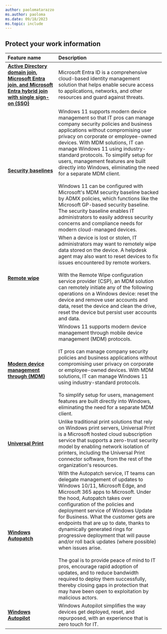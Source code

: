 ```yaml
---
author: paolomatarazzo
ms.author: paoloma
ms.date: 09/18/2023
ms.topic: include
---
```


## Protect your work information

| Feature name | Description |
|:---|:---|
| **[Active Directory domain join, Microsoft Entra join, and Microsoft Entra hybrid join with single sign-on (SSO)](/azure/active-directory/devices/concept-directory-join)** | Microsoft Entra ID is a comprehensive cloud-based identity management solution that helps enable secure access to applications, networks, and other resources and guard against threats. |
| **[Security baselines](/windows/security/operating-system-security/device-management/windows-security-configuration-framework/windows-security-baselines)** | Windows 11 supports modern device management so that IT pros can manage company security policies and business applications without compromising user privacy on corporate or employee-owned devices. With MDM solutions, IT can manage Windows 11 using industry-standard protocols. To simplify setup for users, management features are built directly into Windows, eliminating the need for a separate MDM client. <br><br>Windows 11 can be configured with Microsoft's MDM security baseline backed by ADMX policies, which functions like the Microsoft GP-based security baseline. The security baseline enables IT administrators to easily address security concerns and compliance needs for modern cloud-managed devices. |
| **[Remote wipe](/windows/client-management/mdm/remotewipe-csp)** | When a device is lost or stolen, IT administrators may want to remotely wipe data stored on the device. A helpdesk agent may also want to reset devices to fix issues encountered by remote workers. <br><br>With the Remote Wipe configuration service provider (CSP), an MDM solution can remotely initiate any of the following operations on a Windows device: reset the device and remove user accounts and data, reset the device and clean the drive, reset the device but persist user accounts and data. |
| **[Modern device management through (MDM)](/windows/client-management/mdm-overview)** | Windows 11 supports modern device management through mobile device management (MDM) protocols.<br><br>IT pros can manage company security policies and business applications without compromising user privacy on corporate or employee-owned devices. With MDM solutions, IT can manage Windows 11 using industry-standard protocols.<br><br>To simplify setup for users, management features are built directly into Windows, eliminating the need for a separate MDM client.  |
| **[Universal Print](/universal-print/)** | Unlike traditional print solutions that rely on Windows print servers, Universal Print is a Microsoft hosted cloud subscription service that supports a zero-trust security model by enabling network isolation of printers, including the Universal Print connector software, from the rest of the organization's resources. |
| **[Windows Autopatch](/windows/deployment/windows-autopatch/)** | With the Autopatch service, IT teams can delegate management of updates to Windows 10/11, Microsoft Edge, and Microsoft 365 apps to Microsoft. Under the hood, Autopatch takes over configuration of the policies and deployment service of Windows Update for Business. What the customer gets are endpoints that are up to date, thanks to dynamically generated rings for progressive deployment that will pause and/or roll back updates (where possible) when issues arise. <br><br>The goal is to provide peace of mind to IT pros, encourage rapid adoption of updates, and to reduce bandwidth required to deploy them successfully, thereby closing gaps in protection that may have been open to exploitation by malicious actors.  |
| **[Windows Autopilot](/autopilot/)** | Windows Autopilot simplifies the way devices get deployed, reset, and repurposed, with an experience that is zero touch for IT. |
